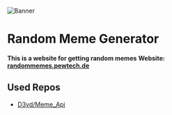![Banner](https://randommemes.pewtech.de/assets/images/banner.jpg)
# Random Meme Generator
**This is a website for getting random memes**
**Website: [randommemes.pewtech.de](https://randommemes.pewtech.de)**

## Used Repos

 - [D3vd/Meme_Api](https://github.com/D3vd/Meme_Api)

